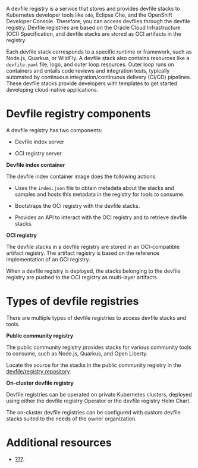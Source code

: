 A devfile registry is a service that stores and provides devfile stacks
to Kubernetes developer tools like `odo`, Eclipse Che, and the OpenShift
Developer Console. Therefore, you can access devfiles through the
devfile registry. Devfile registries are based on the Oracle Cloud
Infrastructure (OCI) Specification, and devfile stacks are stored as OCI
artifacts in the registry.

Each devfile stack corresponds to a specific runtime or framework, such
as Node.js, Quarkus, or WildFly. A devfile stack also contains resources
like a `devfile.yaml` file, logo, and outer loop resources. Outer loop
runs on containers and entails code reviews and integration tests,
typically automated by continuous integration/continuous delivery
(CI/CD) pipelines. These devfile stacks provide developers with
templates to get started developing cloud-native applications.

# Devfile registry components

A devfile registry has two components:

- Devfile index server

- OCI registry server

**Devfile index container**

The devfile index container image does the following actions:

- Uses the `index.json` file to obtain metadata about the stacks and
    samples and hosts this metadata in the registry for tools to
    consume.

- Bootstraps the OCI registry with the devfile stacks.

- Provides an API to interact with the OCI registry and to retrieve
    devfile stacks.

**OCI registry**

The devfile stacks in a devfile registry are stored in an OCI-compatible
artifact registry. The artifact registry is based on the reference
implementation of an OCI registry.

When a devfile registry is deployed, the stacks belonging to the devfile
registry are pushed to the OCI registry as multi-layer artifacts.

# Types of devfile registries

There are multiple types of devfile registries to access devfile stacks
and tools.

**Public community registry**

The public community registry provides stacks for various community
tools to consume, such as Node.js, Quarkus, and Open Liberty.

Locate the source for the stacks in the public community registry in the
[devfile/registry repository](https://github.com/devfile/registry).

**On-cluster devfile registry**

Devfile registries can be operated on private Kubernetes clusters,
deployed using either the devfile registry Operator or the devfile
registry Helm Chart.

The on-cluster devfile registries can be configured with custom devfile
stacks suited to the needs of the owner organization.

# Additional resources

- [???](/docs/2.1.0/building-a-custom-devfile-registry.adoc).
